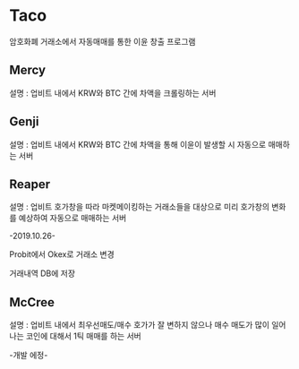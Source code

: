 # Taco

암호화폐 거래소에서 자동매매를 통한 이윤 창출 프로그램



## Mercy
설명 : 업비트 내에서 KRW와 BTC 간에 차액을 크롤링하는 서버




## Genji
설명 : 업비트 내에서 KRW와 BTC 간에 차액을 통해 이윤이 발생할 시 자동으로 매매하는 서버




## Reaper
설명 : 업비트 호가창을 따라 마켓메이킹하는 거래소들을 대상으로 미리 호가창의 변화를 예상하여 자동으로 매매하는 서버


-2019.10.26-

Probit에서 Okex로 거래소 변경

거래내역 DB에 저장




## McCree
설명 : 업비트 내에서 최우선매도/매수 호가가 잘 변하지 않으나 매수 매도가 많이 일어나는 코인에 대해서 1틱 매매를 하는 서버

-개발 에정-
